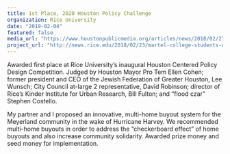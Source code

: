 ```yaml
---
title: 1st Place, 2020 Houston Policy Challenge
organization: Rice University
date: "2019-02-04"
featured: false
media_url: "https://www.houstonpublicmedia.org/articles/news/2018/02/27/270232/rice-students-win-flood-policy-contest-for-multi-home-buyout-idea/"
project_url: "http://news.rice.edu/2018/02/23/martel-college-students-win-rices-inaugural-houston-centered-policy-challenge/"
---
```


Awarded first place at Rice University’s inaugural Houston Centered Policy Design Competition. Judged by Houston Mayor Pro Tem Ellen Cohen; former president and CEO of the Jewish Federation of Greater Houston, Lee Wunsch; City Council at-large 2 representative, David Robinson; director of Rice’s Kinder Institute for Urban Research, Bill Fulton; and “flood czar” Stephen Costello.

My partner and I proposed an innovative, multi-home buyout system for the Meyerland community in the wake of Hurricane Harvey. We recommended multi-home buyouts in order to address the “checkerboard effect” of home buyouts and also increase community solidarity. Awarded prize money and seed money for implementation.
